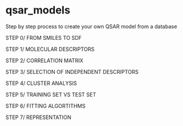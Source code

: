 # qsar_models
Step by step process to create your own QSAR model from a database

STEP 0/ FROM SMILES TO SDF


STEP 1/ MOLECULAR DESCRIPTORS


STEP 2/ CORRELATION MATRIX


STEP 3/ SELECTION OF INDEPENDENT DESCRIPTORS


STEP 4/ CLUSTER ANALYSIS


STEP 5/ TRAINING SET VS TEST SET


STEP 6/ FITTING ALGORTITHMS


STEP 7/ REPRESENTATION 

